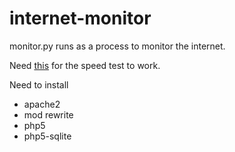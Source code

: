 # internet-monitor

monitor.py runs as a process to monitor the internet.

Need [this](https://github.com/sivel/speedtest-cli) for the speed test to work.

Need to install
- apache2
- mod rewrite
- php5
- php5-sqlite

